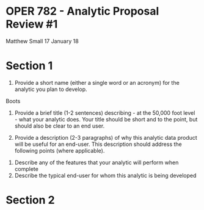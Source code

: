 OPER 782 - Analytic Proposal Review \#1
================
Matthew Small
17 January 18

Section 1
=========

1.  Provide a short name (either a single word or an acronym) for the analytic you plan to develop.

Boots

1.  Provide a brief title (1-2 sentences) describing - at the 50,000 foot level - what your analytic does. Your title should be short and to the point, but should also be clear to an end user.

2.  Provide a description (2-3 paragraphs) of why this analytic data product will be useful for an end-user. This description should address the following points (where applicable).

<!-- -->

1.  Describe any of the features that your analytic will perform when complete
2.  Describe the typical end-user for whom this analytic is being developed

Section 2
=========
